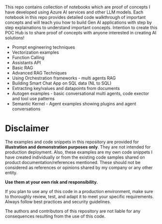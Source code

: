 This repo contains collection of notebooks which are proof of concepts I have developed using Azure AI services and other LLM models.
Each notebook in this repo provides detailed code walkthrough of important concepts and will teach you how to build Gen AI applications with step by step explainations to understand important concepts.
Intention to create this POC Hub is to share proof of concepts with anyone interested in creating AI solutions! 

* Prompt engineering techniques
* Vectorization examples
* Function Calling
* Assistants API
* Basic RAG 
* Advanced RAG Techniques
* Using Orchestration frameworks - multi agents RAG
* Building Smart Chat App on SQL data (NL to SQL)
* Extracting key/values and datapoints from documents
* Autogen examples - basic conversational multi agents, code exector and tool use patterns
* Semantic Kernel - Agent examples showing plugins and agent conversations

# Disclaimer

The examples and code snippets in this repository are provided for **illustration and demonstration purposes only**. They are not intended for production deployment. Also, these examples are my own code snippets I have created individually or from the existing code samples shared on product documentation/references mentioned. These should not be considered as references or opinions shared by my company or any other entity. 



**Use them at your own risk and responsibility.**

If you plan to use any of this code in a production environment, make sure to thoroughly review, test, and adapt it to meet your specific requirements. Always follow best practices and security guidelines.

The authors and contributors of this repository are not liable for any consequences resulting from the use of this code.



